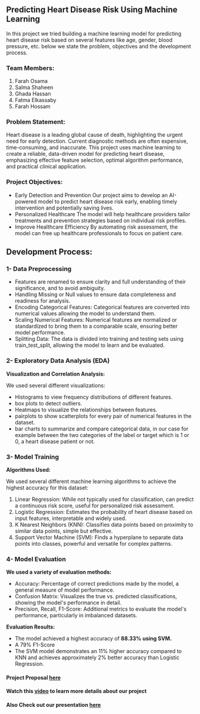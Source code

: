 ## Predicting Heart Disease Risk Using Machine Learning
In this project we tried building a machine learning model for predicting heart disease risk
based on several features like age, gender, blood pressure, etc.
below we state the problem, objectives and the development process.

### Team Members:
1. Farah Osama
2. Salma Shaheen
3. Ghada Hassan
4. Fatma Elkassaby
5. Farah Hossam

### Problem Statement:
Heart disease is a leading global cause of death, highlighting the urgent need for early detection.
Current diagnostic methods are often expensive, time-consuming, and inaccurate. This project uses
machine learning to create a reliable, data-driven model for predicting heart disease,
emphasizing effective feature selection, optimal algorithm performance, and practical clinical application.

### Project Objectives:
- Early Detection and Prevention
  Our project aims to develop an AI-powered model to predict heart disease risk early,
  enabling timely intervention and potentially saving lives.
- Personalized Healthcare
  The model will help healthcare providers tailor treatments and prevention strategies
  based on individual risk profiles.
- Improve Healthcare Efficiency
  By automating risk assessment, the model can free up healthcare professionals to focus on patient care.

## Development Process:
### 1- Data Preprocessing
- Features are renamed to ensure clarity and full understanding of their significance, and to avoid ambiguity.
- Handling Missing or Null values to ensure data completeness and readiness for analysis.
- Encoding Categorical Features: Categorical features are converted into numerical values allowing the model
  to understand them.
- Scaling Numerical Features: Numerical features are normalized or standardized to bring them to
  a comparable scale, ensuring better model performance.
- Splitting Data: The data is divided into training and testing sets using train\_test\_split,
  allowing the model to learn and be evaluated.
    
### 2- Exploratory Data Analysis (EDA) 
**Visualization and Correlation Analysis:**  


We used several different visualizations:
- Histograms to view frequency distributions of different features.
- box plots to detect outliers.
- Heatmaps to visualize the relationships between features.
- pairplots to show scatterplots for every pair of numerical features in the dataset.
- bar charts to summarize and compare categorical data, in our case for example between the two categories
  of the label or target which is 1 or 0, a heart disease patient or not.

### 3- Model Training
**Algorithms Used:**


We used several different machine learning algorithms to achieve the highest accuracy for this dataset:
1. Linear Regression: While not typically used for classification, can predict a continuous risk score,
   useful for personalized risk assessment.
2. Logistic Regression: Estimates the probability of heart disease based on input features, interpretable
   and widely used.
3. K Nearest Neighbors (KNN): Classifies data points based on proximity to similar data points, simple but effective.
4. Support Vector Machine (SVM): Finds a hyperplane to separate data points into classes,
   powerful and versatile for complex patterns.
    
### 4- Model Evaluation
**We used a variety of evaluation methods:**
- Accuracy: Percentage of correct predictions made by the model, a general measure of model performance.
- Confusion Matrix: Visualizes the true vs. predicted classifications, showing the model's performance in detail.
- Precision, Recall, F1-Score: Additional metrics to evaluate the model's performance, particularly in imbalanced datasets.

**Evaluation Results:**
- The model achieved a highest accuracy of **88.33% using SVM.**
- A 79% F1-Score
- The SVM model demonstrates an 11% higher accuracy compared to KNN and achieves approximately 2% better accuracy than Logistic Regression.



#### Project Proposal [here](https://drive.google.com/file/d/1zbQRFr8rn5p_C6xAyr5r5TEYbQXefj5_/view?usp=sharing)
#### Watch this [video](https://youtu.be/nEtLE-8wS8k?si=qDj0I7F3-zC6oplA) to learn more details about our project
#### Also Check out our presentation [here](https://youtu.be/nEtLE-8wS8k?si=qDj0I7F3-zC6oplA)









    

